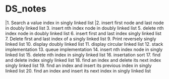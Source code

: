 # DS_notes
|1. Search a value index in singly linked list
|2. insert first node and last node in doubly linked list
3. insert nth index node in doubly linked list
5. delete nth index node in doubly linked list
6. insert first and last index singly linked list
7. Delete first and last index of a singly linked list
9. Print reversely singly linked list
10. display doubly linked list
11. display circular linked list
12. stack implementation 
13. queue implementation
14. insert nth index node in singly linked list
15. delete nth index in singly linked list 
16. insertation sort 
17. find and delete index singly linked list
18. find an index and delete its next index singly linked list
19. find an index and insert its previous index in singly linked list
20. find an index and insert its next index in singly linked list
